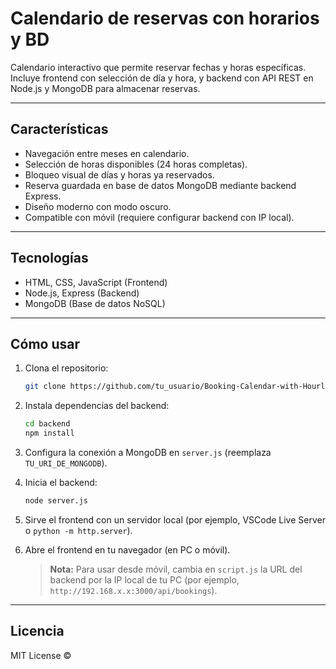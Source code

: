 # Calendario de reservas con horarios y BD

Calendario interactivo que permite reservar fechas y horas específicas.  
Incluye frontend con selección de día y hora, y backend con API REST en Node.js y MongoDB para almacenar reservas.

---

## Características

- Navegación entre meses en calendario.  
- Selección de horas disponibles (24 horas completas).  
- Bloqueo visual de días y horas ya reservados.  
- Reserva guardada en base de datos MongoDB mediante backend Express.  
- Diseño moderno con modo oscuro.  
- Compatible con móvil (requiere configurar backend con IP local).

---

## Tecnologías

- HTML, CSS, JavaScript (Frontend)  
- Node.js, Express (Backend)  
- MongoDB (Base de datos NoSQL)

---

## Cómo usar

1. Clona el repositorio:

   ```bash
   git clone https://github.com/tu_usuario/Booking-Calendar-with-Hourly-Reservations.git
   ```

2. Instala dependencias del backend:

   ```bash
   cd backend
   npm install
   ```

3. Configura la conexión a MongoDB en `server.js` (reemplaza `TU_URI_DE_MONGODB`).

4. Inicia el backend:

   ```bash
   node server.js
   ```

5. Sirve el frontend con un servidor local (por ejemplo, VSCode Live Server o `python -m http.server`).

6. Abre el frontend en tu navegador (en PC o móvil).  
   > **Nota:** Para usar desde móvil, cambia en `script.js` la URL del backend por la IP local de tu PC (por ejemplo, `http://192.168.x.x:3000/api/bookings`).

---

## Licencia

MIT License ©
```
